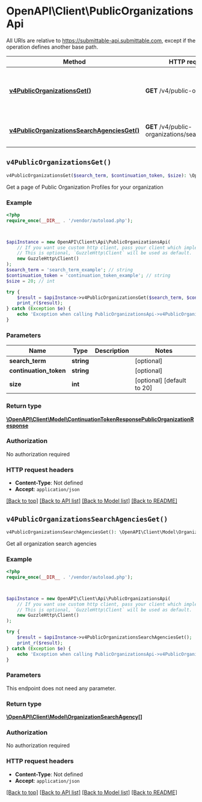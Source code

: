 # OpenAPI\Client\PublicOrganizationsApi

All URIs are relative to https://submittable-api.submittable.com, except if the operation defines another base path.

| Method | HTTP request | Description |
| ------------- | ------------- | ------------- |
| [**v4PublicOrganizationsGet()**](PublicOrganizationsApi.md#v4PublicOrganizationsGet) | **GET** /v4/public-organizations | Get a page of Public Organization Profiles for your organization |
| [**v4PublicOrganizationsSearchAgenciesGet()**](PublicOrganizationsApi.md#v4PublicOrganizationsSearchAgenciesGet) | **GET** /v4/public-organizations/search/agencies | Get all organization search agencies |


## `v4PublicOrganizationsGet()`

```php
v4PublicOrganizationsGet($search_term, $continuation_token, $size): \OpenAPI\Client\Model\ContinuationTokenResponsePublicOrganizationResponse
```

Get a page of Public Organization Profiles for your organization

### Example

```php
<?php
require_once(__DIR__ . '/vendor/autoload.php');



$apiInstance = new OpenAPI\Client\Api\PublicOrganizationsApi(
    // If you want use custom http client, pass your client which implements `GuzzleHttp\ClientInterface`.
    // This is optional, `GuzzleHttp\Client` will be used as default.
    new GuzzleHttp\Client()
);
$search_term = 'search_term_example'; // string
$continuation_token = 'continuation_token_example'; // string
$size = 20; // int

try {
    $result = $apiInstance->v4PublicOrganizationsGet($search_term, $continuation_token, $size);
    print_r($result);
} catch (Exception $e) {
    echo 'Exception when calling PublicOrganizationsApi->v4PublicOrganizationsGet: ', $e->getMessage(), PHP_EOL;
}
```

### Parameters

| Name | Type | Description  | Notes |
| ------------- | ------------- | ------------- | ------------- |
| **search_term** | **string**|  | [optional] |
| **continuation_token** | **string**|  | [optional] |
| **size** | **int**|  | [optional] [default to 20] |

### Return type

[**\OpenAPI\Client\Model\ContinuationTokenResponsePublicOrganizationResponse**](../Model/ContinuationTokenResponsePublicOrganizationResponse.md)

### Authorization

No authorization required

### HTTP request headers

- **Content-Type**: Not defined
- **Accept**: `application/json`

[[Back to top]](#) [[Back to API list]](../../README.md#endpoints)
[[Back to Model list]](../../README.md#models)
[[Back to README]](../../README.md)

## `v4PublicOrganizationsSearchAgenciesGet()`

```php
v4PublicOrganizationsSearchAgenciesGet(): \OpenAPI\Client\Model\OrganizationSearchAgency[]
```

Get all organization search agencies

### Example

```php
<?php
require_once(__DIR__ . '/vendor/autoload.php');



$apiInstance = new OpenAPI\Client\Api\PublicOrganizationsApi(
    // If you want use custom http client, pass your client which implements `GuzzleHttp\ClientInterface`.
    // This is optional, `GuzzleHttp\Client` will be used as default.
    new GuzzleHttp\Client()
);

try {
    $result = $apiInstance->v4PublicOrganizationsSearchAgenciesGet();
    print_r($result);
} catch (Exception $e) {
    echo 'Exception when calling PublicOrganizationsApi->v4PublicOrganizationsSearchAgenciesGet: ', $e->getMessage(), PHP_EOL;
}
```

### Parameters

This endpoint does not need any parameter.

### Return type

[**\OpenAPI\Client\Model\OrganizationSearchAgency[]**](../Model/OrganizationSearchAgency.md)

### Authorization

No authorization required

### HTTP request headers

- **Content-Type**: Not defined
- **Accept**: `application/json`

[[Back to top]](#) [[Back to API list]](../../README.md#endpoints)
[[Back to Model list]](../../README.md#models)
[[Back to README]](../../README.md)
